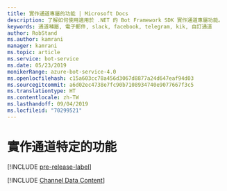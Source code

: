 ```yaml
---
title: 實作通道專屬的功能 | Microsoft Docs
description: 了解如何使用適用於 .NET 的 Bot Framework SDK 實作通道專屬功能。
keywords: 通道囀屬, 電子郵件, slack, facebook, telegram, kik, 自訂通道
author: RobStand
ms.author: kamrani
manager: kamrani
ms.topic: article
ms.service: bot-service
ms.date: 05/23/2019
monikerRange: azure-bot-service-4.0
ms.openlocfilehash: c15a603cc78a456d3067d8877a24d647eaf94d03
ms.sourcegitcommit: a6d02ec4738e7fc90b7108934740e9077667f3c5
ms.translationtype: HT
ms.contentlocale: zh-TW
ms.lasthandoff: 09/04/2019
ms.locfileid: "70299521"
---
```

# <a name="implement-channel-specific-functionality"></a>實作通道特定的功能

[!INCLUDE [pre-release-label](../includes/pre-release-label.md)]

[!INCLUDE [Channel Data Content](../includes/snippet-channeldata.md)]
